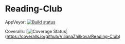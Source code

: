 # Reading-Club

AppVeyor: [![Build status](https://ci.appveyor.com/api/projects/status/nu8s4ik7ylemygry?svg=true)](https://ci.appveyor.com/project/VilianaZhilkova/reading-club)

Coveralls: [![Coverage Status](https://coveralls.io/github/VilianaZhilkova/Reading-Club)]
(https://coveralls.io/github/VilianaZhilkova/Reading-Club)
